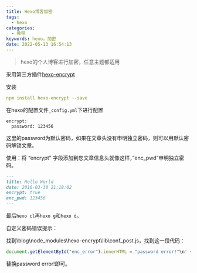 ```yaml
---
title: Hexo博客加密
tags:
  - hexo
categories:
  - 教程
keywords: hexo，加密
date: 2022-05-13 16:54:13
---
```


> hexo的个人博客进行加密，任意主题都适用

<!--more-->

采用第三方插件[hexo-encrypt](https://github.com/edolphin-ydf/hexo-encrypt)

安装

```yml
npm install hexo-encrypt --save
```

在hexo的配置文件`_config.yml`下进行配置

```code
encrypt: 
  password: 123456
```

这里的password为默认密码，如果在文章头没有申明独立密码，则可以用默认密码解锁文章。

使用：将 “encrypt” 字段添加到您文章信息头就像这样，”enc_pwd”申明独立密码。

```markdown
---
title: Hello World
date: 2016-03-30 21:18:02
encrypt: true
enc_pwd: 123456
---
```

最后`hexo cl`再`hexo g`和`hexo d`。

自定义密码错误提示：

找到\blog\node_modules\hexo-encrypt\lib\conf_post.js，找到这一段代码：

```js
document.getElementById("enc_error").innerHTML = "password error!"\n' +
```

替换password error!即可。
